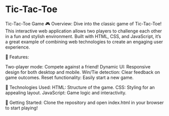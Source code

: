 # Tic-Tac-Toe
Tic-Tac-Toe Game
🎮 Overview:
Dive into the classic game of Tic-Tac-Toe! This interactive web application allows two players to challenge each other in a fun and stylish environment. Built with HTML, CSS, and JavaScript, it’s a great example of combining web technologies to create an engaging user experience.

🌟 Features:

Two-player mode: Compete against a friend!
Dynamic UI: Responsive design for both desktop and mobile.
Win/Tie detection: Clear feedback on game outcomes.
Reset functionality: Easily start a new game.

🚀 Technologies Used:
HTML: Structure of the game.
CSS: Styling for an appealing layout.
JavaScript: Game logic and interactivity.

📁 Getting Started:
Clone the repository and open index.html in your browser to start playing!
